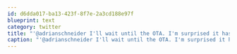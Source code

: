 ```yaml
---
id: d6dda017-ba13-423f-8f7e-2a3cd188e97f
blueprint: text
category: twitter
title: "'@adrianschneider I'll wait until the OTA. I'm surprised it hasn't gotten it yet."
caption: "'@adrianschneider I'll wait until the OTA. I'm surprised it hasn't gotten it yet."
---
```

